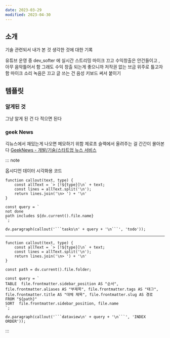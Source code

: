```yaml
---
date: 2023-03-29
modified: 2023-04-30
---
```


## 소개

기술 관련되서 내가 본 것
생각한 것에 대한 기록

유튜브 운영 중
dev_softer 에 실시간 스트리밍 마이크 끄고
수익창출은 안건들이고 , 아무 음악틀어서 함
그래도 수익 창출 되는게 좋으니까 저작권 없는 브금 위주로 틀고자 함
마이크 소리 녹음은 끄고 글 쓰는 건 음성 키보드 써서 붙이기

## 템플릿

### 알게된 것

그냥 알게 된 건 다 적으면 된다

### geek News

긱뉴스에서 재밌는게 나오면 메모하기 위함
제로초 슬랙에서 올려주는 걸 간간이 몰아본다
[GeekNews - 개발/기술/스타트업 뉴스 서비스](https://news.hada.io/)

::: note

옵시디언 데이터 시각화용 코드

````dataviewjs
function callout(text, type) {
    const allText = `> [!${type}]\n` + text;
    const lines = allText.split('\n');
    return lines.join('\n> ') + '\n'
}

const query = `
not done
path includes ${dv.current().file.name}
`;

dv.paragraph(callout('```tasks\n' + query + '\n```', 'todo'));
````

---

````dataviewjs
function callout(text, type) {
    const allText = `> [!${type}]\n` + text;
    const lines = allText.split('\n');
    return lines.join('\n> ') + '\n'
}

const path = dv.current().file.folder;

const query = `
TABLE  file.frontmatter.sidebar_position AS "순서", file.frontmatter.aliases AS "부제목", file.frontmatter.tags AS "태그", file.frontmatter.title AS "대체 제목", file.frontmatter.slug AS 경로
FROM "${path}"
SORT  file.frontmatter.sidebar_position, file.name
`;

dv.paragraph(callout('```dataview\n' + query + '\n```', 'INDEX ORDER'));
````

:::
